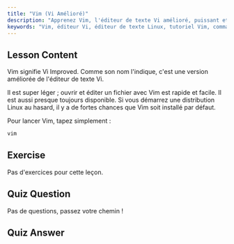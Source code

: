 ```yaml
---
title: "Vim (Vi Amélioré)"
description: "Apprenez Vim, l'éditeur de texte Vi amélioré, puissant et léger pour Linux. Comprenez son utilisation de base et pourquoi Vim est essentiel pour les utilisateurs de Linux."
keywords: "Vim, éditeur Vi, éditeur de texte Linux, tutoriel Vim, commandes Linux, Linux débutant, guide Vim"
---
```


## Lesson Content

Vim signifie Vi Improved. Comme son nom l'indique, c'est une version améliorée de l'éditeur de texte Vi.

Il est super léger ; ouvrir et éditer un fichier avec Vim est rapide et facile. Il est aussi presque toujours disponible. Si vous démarrez une distribution Linux au hasard, il y a de fortes chances que Vim soit installé par défaut.

Pour lancer Vim, tapez simplement :

```bash
vim
```

## Exercise

Pas d'exercices pour cette leçon.

## Quiz Question

Pas de questions, passez votre chemin !

## Quiz Answer
